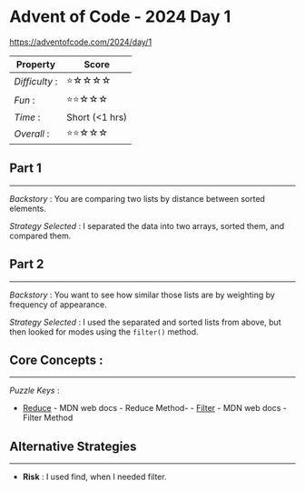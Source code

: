 # Advent of Code - 2024 Day 1
https://adventofcode.com/2024/day/1

| Property | Score |
|-------|---------|
|*Difficulty* :|⭐☆☆☆☆|
|*Fun* :|⭐⭐☆☆☆|
|*Time* :| Short (<1 hrs)|
|*Overall* :|⭐⭐☆☆☆|

## Part 1
---
*Backstory* : You are comparing two lists by distance between sorted elements.

*Strategy Selected* : I separated the data into two arrays, sorted them, and compared them.

## Part 2
---
*Backstory* : You want to see how similar those lists are by weighting by frequency of appearance.

*Strategy Selected* : I used the separated and sorted lists from above, but then looked for modes using the `filter()` method.

## Core Concepts :
---
*Puzzle Keys* :
- [Reduce](https://developer.mozilla.org/en-US/docs/Web/JavaScript/Reference/Global_Objects/Array/reduce) - MDN web docs - Reduce Method- - [Filter](https://developer.mozilla.org/en-US/docs/Web/JavaScript/Reference/Global_Objects/Array/filter) - MDN web docs - Filter Method

## Alternative Strategies
---
- **Risk** : I used find, when I needed filter.